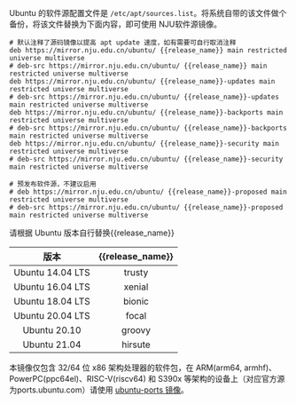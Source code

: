 Ubuntu 的软件源配置文件是
`/etc/apt/sources.list`。将系统自带的该文件做个备份，将该文件替换为下面内容，即可使用
NJU软件源镜像。

```
# 默认注释了源码镜像以提高 apt update 速度，如有需要可自行取消注释
deb https://mirror.nju.edu.cn/ubuntu/ {{release_name}} main restricted universe multiverse
# deb-src https://mirror.nju.edu.cn/ubuntu/ {{release_name}} main restricted universe multiverse
deb https://mirror.nju.edu.cn/ubuntu/ {{release_name}}-updates main restricted universe multiverse
# deb-src https://mirror.nju.edu.cn/ubuntu/ {{release_name}}-updates main restricted universe multiverse
deb https://mirror.nju.edu.cn/ubuntu/ {{release_name}}-backports main restricted universe multiverse
# deb-src https://mirror.nju.edu.cn/ubuntu/ {{release_name}}-backports main restricted universe multiverse
deb https://mirror.nju.edu.cn/ubuntu/ {{release_name}}-security main restricted universe multiverse
# deb-src https://mirror.nju.edu.cn/ubuntu/ {{release_name}}-security main restricted universe multiverse

# 预发布软件源，不建议启用
# deb https://mirror.nju.edu.cn/ubuntu/ {{release_name}}-proposed main restricted universe multiverse
# deb-src https://mirror.nju.edu.cn/ubuntu/ {{release_name}}-proposed main restricted universe multiverse
```
请根据 Ubuntu 版本自行替换{{release_name}}

|  版本 |  {{release_name}} | 
| :----: | :----: |
| Ubuntu 14.04 LTS | trusty |
| Ubuntu 16.04 LTS | xenial |
| Ubuntu 18.04 LTS | bionic |
| Ubuntu 20.04 LTS | focal  |
| Ubuntu 20.10     | groovy |
| Ubuntu 21.04     | hirsute |


本镜像仅包含 32/64 位 x86 架构处理器的软件包，在 ARM(arm64, armhf)、PowerPC(ppc64el)、RISC-V(riscv64) 和 S390x 等架构的设备上（对应官方源为ports.ubuntu.com）请使用 [ubuntu-ports 镜像](https://mirror.nju.edu.cn/ubuntu-ports/)。